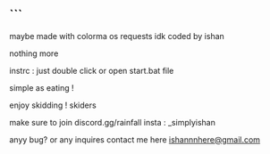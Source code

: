 ## ```
maybe made with colorma os requests
idk 
coded by ishan

nothing more


instrc :
just double click or open start.bat file
 

 simple as eating !

 enjoy skidding ! skiders 

 make sure to join discord.gg/rainfall
 insta : _simplyishan

 anyy bug? or any inquires 
 contact me here
 ishannnhere@gmail.com
```